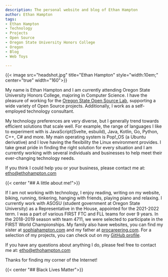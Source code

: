 ```yaml
---
description: The personal website and blog of Ethan Hampton
author: Ethan Hampton
tags:
- Ethan Hampton
- Technology
- Projects
- Open Source
- Oregon State University Honors College
- Oregon
- Blog
- Web Toys

---
```

{{< image src="headshot.jpg" title="Ethan Hampton" style="width:10em;" center="true" width="160">}}

My name is Ethan Hampton and I am currently attending Oregon State University Honors College, majoring in Computer Science. I have the pleasure of working for the [Oregon State Open Source Lab](https://osuosl.org), supporting a wide variety of Open Source projects. Additionally, I work as a self-employed technology consultant.

My technology preferences are very diverse, but I generally trend towards efficient solutions that scale well. For example, the range of languages I like to experiment with is JavaScript(Svelte, esbuild), Java, Kotlin, Go, Python, C++, C# and more. My main operating system is Pop!_OS (a Ubuntu derivative) and I love having the flexibility the Linux environment provides. I take great pride in finding the right solution for every situation and I am currently working with several individuals and businesses to help meet their ever-changing technology needs.

If you think I could help you or your business, please contact me at: etho@ethohampton.com

{{< center "## A little about me!">}}

If I am not working with technology, I enjoy reading, writing on my website, biking, running, tinkering, hanging with friends, playing piano and relaxing. I currently work with ASOSU (student government at Oregon State University) as a Representative in the House, appointed for the 2021-2022 term. I was a part of various FIRST FTC and FLL teams for over 9 years. In the 2018-2019 season with team 4711, we were selected to participate in the FIRST World Championships. My family also have websites, you can find my sister at [sophiahampton.com](https://sophiahampton.com) and my father at [procareering.com](http://www.procareering.com/). For a selection of my projects, you can check out on my [GitHub profile](https://github.com/EMH333).

If you have any questions about anything I do, please feel free to contact me at: etho@ethohampton.com

Thanks for finding my corner of the Internet!

{{< center "## Black Lives Matter">}}
